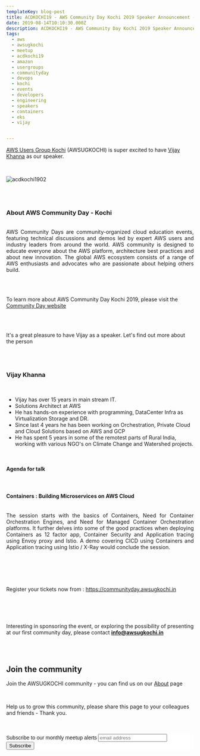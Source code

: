 ```yaml
---
templateKey: blog-post
title: ACDKOCHI19 - AWS Community Day Kochi 2019 Speaker Announcement - Vijay Khanna 
date: 2019-08-14T10:10:30.000Z
description: ACDKOCHI19 - AWS Community Day Kochi 2019 Speaker Announcement -  Vijay Khanna
tags:
  - aws
  - awsugkochi
  - meetup
  - acdkochi19
  - amazon
  - usergroups
  - communityday
  - devops
  - kochi
  - events
  - developers
  - engineering
  - speakers
  - containers
  - eks
  - vijay


---
```


[AWS Users Group Kochi](https://awsugkochi.in) (AWSUGKOCHI) is super excited to have [Vijay Khanna](https://www.linkedin.com/in/vijay-khanna/) as our speaker.

<br>

![acdkochi1902](/img/awsugkochi-acdkochi19-speaker-vijay.png)


<br> 
<br>

<h3> About AWS Community Day - Kochi </h3>

<br>
<div style="text-align: justify">
AWS Community Days are community-organized cloud education events, featuring technical discussions and demos led by expert AWS users and industry leaders from around the world. AWS community is designed to educate everyone about the AWS platform, architecture best practices and about new innovation. The global AWS ecosystem consists of a range of AWS enthusiasts and advocates who are passionate about helping others build.
</div>

<br> <br> 

To learn more about AWS Community Day Kochi 2019, please visit the [Community Day website](https://communityday.awsugkochi.in)


<br> <br> 

It's a great pleasure to have Vijay as a speaker. Let's find out more about the person

<br> <br> 

<h3> Vijay Khanna </h3>

<br>


- Vijay has over 15 years in main stream IT. 
- Solutions Architect at AWS 
- He has hands-on experience with programming, DataCenter Infra as Virtualization Storage and DR. 
- Since last 4 years he has been working on Orchestration, Private Cloud and Cloud Solutions based on AWS and GCP
- He has spent 5 years in some of the remotest parts of Rural India, working with various NGO's on Climate Change and Watershed projects.

<br>

<h4> Agenda for talk </h4>
<br>
<h4>  Containers : Building Microservices on AWS Cloud </h4>
<br>

<div style="text-align: justify">
The session starts with the basics of Containers, Need for Container Orchestration Engines, and Need for Managed Container Orchestration platforms. It further delves into some of the good practices when deploying Containers as 12 factor app, Container Security and Application tracing using Envoy proxy and Istio. A demo covering CICD using Containers and  Application tracing using Istio / X-Ray would conclude the session. 
</div>



<br> <br> <br> <br>

Register your tickets now from : https://communityday.awsugkochi.in

<br> <br> <br> <br>
Interesting in sponsoring the event, or exploring the possibility of presenting at our first community day, please contact **info@awsugkochi.in**


<br> <br>

## Join the community

Join the AWSUGKOCHI community - you can find us on our [About](https://awsugkochi.in/about) page

<br> 

Help us to grow this community, please share this page to your colleagues and friends - Thank you.

<br>
<br>

<!-- Begin Mailchimp Signup Form -->
<link href="//cdn-images.mailchimp.com/embedcode/slim-10_7.css" rel="stylesheet" type="text/css">
<style type="text/css">
	#mc_embed_signup{background:#fff; clear:left; font:14px Helvetica,Arial,sans-serif; }
	/* Add your own Mailchimp form style overrides in your site stylesheet or in this style block.
	   We recommend moving this block and the preceding CSS link to the HEAD of your HTML file. */
</style>
<div id="mc_embed_signup">
<form action="https://awsugkochi.us20.list-manage.com/subscribe/post?u=b4c4469413422365d2a2e5cf6&amp;id=d4837b9a16" method="post" id="mc-embedded-subscribe-form" name="mc-embedded-subscribe-form" class="validate" target="_blank" novalidate>
    <div id="mc_embed_signup_scroll">
	<label for="mce-EMAIL">Subscribe to our monthly meetup alerts</label>
	<input type="email" value="" name="EMAIL" class="email" id="mce-EMAIL" placeholder="email address" required>
    <!-- real people should not fill this in and expect good things - do not remove this or risk form bot signups-->
    <div style="position: absolute; left: -5000px;" aria-hidden="true"><input type="text" name="b_b4c4469413422365d2a2e5cf6_d4837b9a16" tabindex="-1" value=""></div>
    <div class="clear"><input type="submit" value="Subscribe" name="subscribe" id="mc-embedded-subscribe" class="button"></div>
    </div>
</form>
</div>

<!--End mc_embed_signup-->
